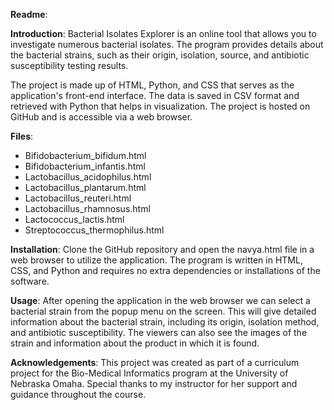 **Readme**:

**Introduction**:
Bacterial Isolates Explorer is an online tool that allows you to investigate numerous bacterial isolates. The program provides details about the bacterial strains, such as their origin, isolation, source, and antibiotic susceptibility testing results.

The project is made up of HTML, Python, and CSS that serves as the application's front-end interface. The data is saved in CSV format and retrieved with Python that helps in visualization. The project is hosted on GitHub and is accessible via a web browser.

**Files**:
-	Bifidobacterium_bifidum.html
-	Bifidobacterium_infantis.html
-	Lactobacillus_acidophilus.html
-	Lactobacillus_plantarum.html
-	Lactobacillus_reuteri.html
-	Lactobacillus_rhamnosus.html
-	Lactococcus_lactis.html
-	Streptococcus_thermophilus.html

**Installation**:
Clone the GitHub repository and open the navya.html file in a web browser to utilize the application. The program is written in HTML, CSS, and Python and requires no extra dependencies or installations of the software.

**Usage**:
After opening the application in the web browser we can select a bacterial strain from the popup menu on the screen. This will give detailed information about the bacterial strain, including its origin, isolation method, and antibiotic susceptibility. The viewers can also see the images of the strain and information about the product in which it is found.

**Acknowledgements**:
This project was created as part of a  curriculum project for the Bio-Medical Informatics program at the University of Nebraska Omaha. Special thanks to my instructor for her support and guidance throughout the course.



